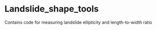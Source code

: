# Landslide_shape_tools
Contains code for measuring landslide ellipticity and length-to-width ratio 
